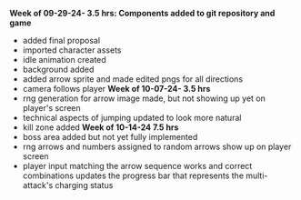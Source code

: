 <b> Week of 09-29-24- 3.5 hrs: Components added to git repository and game </b>
- added final proposal
- imported character assets
- idle animation created
- background added
- added arrow sprite and made edited pngs for all directions
- camera follows player
<b> Week of 10-07-24- 3.5 hrs</b>
- rng generation for arrow image made, but not showing up yet on player's screen
- technical aspects of jumping updated to look more natural
- kill zone added
<b> Week of 10-14-24 7.5 hrs</b>
- boss area added but not yet fully implemented
- rng arrows and numbers assigned to random arrows show up on player screen
- player input matching the arrow sequence works and correct combinations updates the progress bar that represents the multi-attack's charging status
